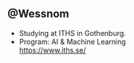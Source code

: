 ## @Wessnom

- Studying at ITHS in Gothenburg.
- Program: AI & Machine Learning
<br>https://www.iths.se/

<!---
Wessnom/Wessnom is a ✨ special ✨ repository because its `README.md` (this file) appears on your GitHub profile.
You can click the Preview link to take a look at your changes.
--->
